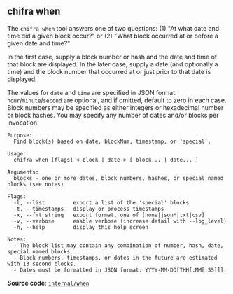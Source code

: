 ## chifra when

The `chifra when` tool answers one of two questions: (1) "At what date and time did a given block occur?" or (2) "What block occurred at or before a given date and time?"

In the first case, supply a block number or hash and the date and time of that block are displayed. In the later case, supply a date (and optionally a time) and the block number that occurred at or just prior to that date is displayed.

The values for `date` and `time` are specified in JSON format. `hour`/`minute`/`second` are optional, and if omitted, default to zero in each case. Block numbers may be specified as either integers or hexadecimal number or block hashes. You may specify any number of dates and/or blocks per invocation.

```[plaintext]
Purpose:
  Find block(s) based on date, blockNum, timestamp, or 'special'.

Usage:
  chifra when [flags] < block | date > [ block... | date... ]

Arguments:
  blocks - one or more dates, block numbers, hashes, or special named blocks (see notes)

Flags:
  -l, --list         export a list of the 'special' blocks
  -t, --timestamps   display or process timestamps
  -x, --fmt string   export format, one of [none|json*|txt|csv]
  -v, --verbose      enable verbose (increase detail with --log_level)
  -h, --help         display this help screen

Notes:
  - The block list may contain any combination of number, hash, date, special named blocks.
  - Block numbers, timestamps, or dates in the future are estimated with 13 second blocks.
  - Dates must be formatted in JSON format: YYYY-MM-DD[THH[:MM[:SS]]].
```

**Source code**: [`internal/when`](https://github.com/TrueBlocks/trueblocks-core/tree/master/src/apps/chifra/internal/when)

